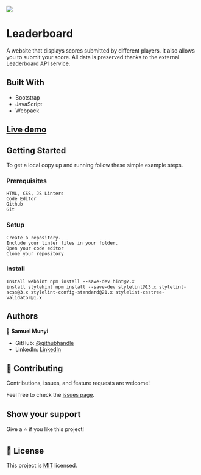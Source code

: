 ![](https://img.shields.io/badge/Microverse-blueviolet)

# Leaderboard

 A website that displays scores submitted by different players. It also allows you to submit your score. All data is preserved thanks to the external Leaderboard API service.

## Built With

- Bootstrap
- JavaScript
- Webpack

## [Live demo](https://devmunyi.github.io/todo-list/)


## Getting Started

To get a local copy up and running follow these simple example steps.

### Prerequisites
    HTML, CSS, JS Linters
    Code Editor
    Github
    Git

### Setup
    Create a repository.
    Include your linter files in your folder.
    Open your code editor
    Clone your repository
### Install
    Install webhint npm install --save-dev hint@7.x
    install stylehint npm install --save-dev stylelint@13.x stylelint-scss@3.x stylelint-config-standard@21.x stylelint-csstree-validator@1.x

## Authors

👤 **Samuel Munyi**
- GitHub: [@githubhandle](https://github.com/devMunyi)
- LinkedIn: [LinkedIn](https://www.linkedin.com/in/samuel-munyi-01315b174/)


## 🤝 Contributing

Contributions, issues, and feature requests are welcome!

Feel free to check the [issues page](../../issues/).

## Show your support

Give a ⭐️ if you like this project!

## 📝 License

This project is [MIT](./LICENSE) licensed.

